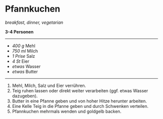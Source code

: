 # Pfannkuchen

*breakfast, dinner, vegetarian*

**3-4 Personen**

---

- *400 g* Mehl
- *750 ml* Milch
- *1 Prise* Salz
- *4 St* Eier
- *etwas* Wasser
- *etwas* Butter

---

1. Mehl, Milch, Salz und Eier verrühren.
2. Teig ruhen lassen oder direkt weiter verarbeiten (ggf. etwas Wasser dazugeben).
3. Butter in eine Pfanne geben und von hoher Hitze herunter arbeiten.
4. Eine Kelle Teig in die Pfanne geben und durch Schwenken verteilen.
5. Pfannkuchen mehrmals wenden und goldgelb backen.
